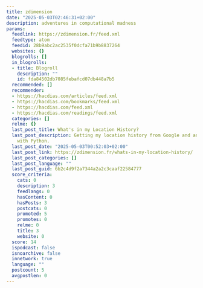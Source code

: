 ```yaml
---
title: zdimension
date: "2025-05-03T02:46:31+02:00"
description: adventures in computational madness
params:
  feedlink: https://zdimension.fr/feed.xml
  feedtype: atom
  feedid: 28b9abc2ac2535f0dcfa71b9b8837264
  websites: {}
  blogrolls: []
  in_blogrolls:
  - title: Blogroll
    description: ""
    id: fda84502db7085febafcd07db448a7b5
  recommended: []
  recommender:
  - https://hacdias.com/articles/feed.xml
  - https://hacdias.com/bookmarks/feed.xml
  - https://hacdias.com/feed.xml
  - https://hacdias.com/readings/feed.xml
  categories: []
  relme: {}
  last_post_title: What's in my Location History?
  last_post_description: Getting my location history from Google and analyzing it
    with Python.
  last_post_date: "2025-05-03T00:52:03+02:00"
  last_post_link: https://zdimension.fr/whats-in-my-location-history/
  last_post_categories: []
  last_post_language: ""
  last_post_guid: 6b2c4d9f2a7344a2a2c3caaf22584777
  score_criteria:
    cats: 0
    description: 3
    feedlangs: 0
    hasContent: 0
    hasPosts: 3
    postcats: 0
    promoted: 5
    promotes: 0
    relme: 0
    title: 3
    website: 0
  score: 14
  ispodcast: false
  isnoarchive: false
  innetwork: true
  language: ""
  postcount: 5
  avgpostlen: 0
---
```

